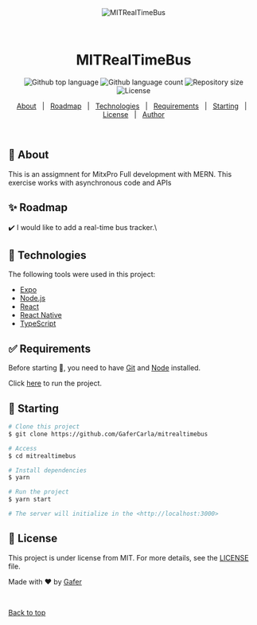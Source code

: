 <div align="center" id="top"> 
  <img src="./.github/app.gif" alt="MITRealTimeBus" />

  &#xa0;

  <!-- <a href="https://mitrealtimebus.netlify.app">Demo</a> -->
</div>

<h1 align="center">MITRealTimeBus</h1>

<p align="center">
  <img alt="Github top language" src="https://img.shields.io/github/languages/top/GaferCarla/mitrealtimebus?color=56BEB8">

  <img alt="Github language count" src="https://img.shields.io/github/languages/count/GaferCarla/mitrealtimebus?color=56BEB8">

  <img alt="Repository size" src="https://img.shields.io/github/repo-size/GaferCarla/mitrealtimebus?color=56BEB8">

  <img alt="License" src="https://img.shields.io/github/license/GaferCarla/mitrealtimebus?color=56BEB8">

  <!-- <img alt="Github issues" src="https://img.shields.io/github/issues/GaferCarla/mitrealtimebus?color=56BEB8" /> -->

  <!-- <img alt="Github forks" src="https://img.shields.io/github/forks/GaferCarla/mitrealtimebus?color=56BEB8" /> -->

  <!-- <img alt="Github stars" src="https://img.shields.io/github/stars/GaferCarla/mitrealtimebus?color=56BEB8" /> -->
</p>

<!-- Status -->

<!-- <h4 align="center"> 
	🚧  MITRealTimeBus 🚀 Under construction...  🚧
</h4> 

<hr> -->

<p align="center">
  <a href="#dart-about">About</a> &#xa0; | &#xa0; 
  <a href="#sparkles-roadmap">Roadmap</a> &#xa0; | &#xa0;
  <a href="#rocket-technologies">Technologies</a> &#xa0; | &#xa0;
  <a href="#white_check_mark-requirements">Requirements</a> &#xa0; | &#xa0;
  <a href="#checkered_flag-starting">Starting</a> &#xa0; | &#xa0;
  <a href="#memo-license">License</a> &#xa0; | &#xa0;
  <a href="https://github.com/GaferCarla" target="_blank">Author</a>
</p>

<br>

## :dart: About ##


This is an assigmnent for MitxPro Full development with MERN. This exercise works with asynchronous code and APIs

## :sparkles: Roadmap ##

:heavy_check_mark: I would like to add a real-time bus tracker.\


## :rocket: Technologies ##

The following tools were used in this project:

- [Expo](https://expo.io/)
- [Node.js](https://nodejs.org/en/)
- [React](https://pt-br.reactjs.org/)
- [React Native](https://reactnative.dev/)
- [TypeScript](https://www.typescriptlang.org/)

## :white_check_mark: Requirements ##

Before starting :checkered_flag:, you need to have [Git](https://git-scm.com) and [Node](https://nodejs.org/en/) installed.

Click <a href="https://gafercarla.github.io/-MITRealTimeBus/">here</a> to run the project.

## :checkered_flag: Starting ##

```bash
# Clone this project
$ git clone https://github.com/GaferCarla/mitrealtimebus

# Access
$ cd mitrealtimebus

# Install dependencies
$ yarn

# Run the project
$ yarn start

# The server will initialize in the <http://localhost:3000>
```

## :memo: License ##

This project is under license from MIT. For more details, see the [LICENSE](LICENSE.md) file.


Made with :heart: by <a href="https://github.com/GaferCarla" target="_blank">Gafer</a>

&#xa0;

<a href="#top">Back to top</a>
